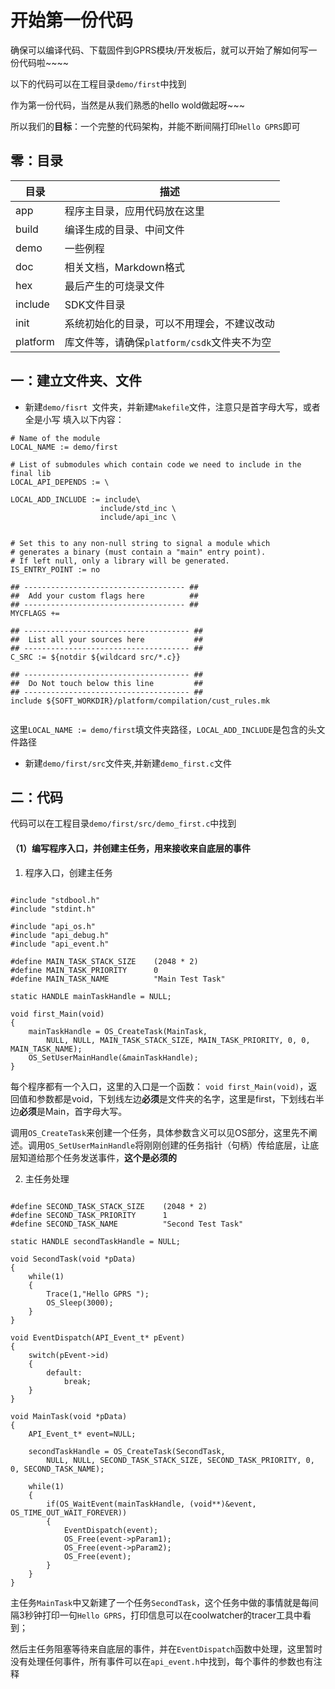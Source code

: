 开始第一份代码
=====

确保可以编译代码、下载固件到GPRS模块/开发板后，就可以开始了解如何写一份代码啦~~~~

以下的代码可以在工程目录`demo/first`中找到

作为第一份代码，当然是从我们熟悉的hello wold做起呀~~~

所以我们的**目标**：一个完整的代码架构，并能不断间隔打印`Hello GPRS`即可

## 零：目录

|  目录  |  描述  |
|  ---   |  ---  |
|app     |  程序主目录，应用代码放在这里  |
|build   |  编译生成的目录、中间文件      |
|demo    |  一些例程                    |
|doc     | 相关文档，Markdown格式        |
|hex     |  最后产生的可烧录文件         |
|include |  SDK文件目录                 |
|init    |  系统初始化的目录，可以不用理会，不建议改动 |
|platform|  库文件等，请确保`platform/csdk`文件夹不为空|

## 一：建立文件夹、文件

* 新建`demo/fisrt `文件夹，并新建`Makefile`文件，注意只是首字母大写，或者全是小写
填入以下内容：

```
# Name of the module
LOCAL_NAME := demo/first

# List of submodules which contain code we need to include in the final lib
LOCAL_API_DEPENDS := \

LOCAL_ADD_INCLUDE := include\
                    include/std_inc \
                    include/api_inc \


# Set this to any non-null string to signal a module which 
# generates a binary (must contain a "main" entry point). 
# If left null, only a library will be generated.
IS_ENTRY_POINT := no

## ------------------------------------ ##
## 	Add your custom flags here          ##
## ------------------------------------ ##
MYCFLAGS += 

## ------------------------------------- ##
##	List all your sources here           ##
## ------------------------------------- ##
C_SRC := ${notdir ${wildcard src/*.c}}

## ------------------------------------- ##
##  Do Not touch below this line         ##
## ------------------------------------- ##
include ${SOFT_WORKDIR}/platform/compilation/cust_rules.mk


```

这里`LOCAL_NAME := demo/first`填文件夹路径，`LOCAL_ADD_INCLUDE`是包含的头文件路径

* 新建`demo/first/src`文件夹,并新建`demo_first.c`文件


## 二：代码

代码可以在工程目录`demo/first/src/demo_first.c`中找到

#### （1）编写程序入口，并创建主任务，用来接收来自底层的事件

1. 程序入口，创建主任务

```

#include "stdbool.h"
#include "stdint.h"

#include "api_os.h"
#include "api_debug.h"
#include "api_event.h"

#define MAIN_TASK_STACK_SIZE    (2048 * 2)
#define MAIN_TASK_PRIORITY      0
#define MAIN_TASK_NAME          "Main Test Task"

static HANDLE mainTaskHandle = NULL;

void first_Main(void)
{
    mainTaskHandle = OS_CreateTask(MainTask,
        NULL, NULL, MAIN_TASK_STACK_SIZE, MAIN_TASK_PRIORITY, 0, 0, MAIN_TASK_NAME);
    OS_SetUserMainHandle(&mainTaskHandle);
}
```

每个程序都有一个入口，这里的入口是一个函数：
`void first_Main(void)`，返回值和参数都是void，下划线左边**必须**是文件夹的名字，这里是first，下划线右半边**必须**是Main，首字母大写。

调用`OS_CreateTask`来创建一个任务，具体参数含义可以见OS部分，这里先不阐述。调用`OS_SetUserMainHandle`将刚刚创建的任务指针（句柄）传给底层，让底层知道给那个任务发送事件，**这个是必须的**

2. 主任务处理

```

#define SECOND_TASK_STACK_SIZE    (2048 * 2)
#define SECOND_TASK_PRIORITY      1
#define SECOND_TASK_NAME          "Second Test Task"

static HANDLE secondTaskHandle = NULL;

void SecondTask(void *pData)
{
    while(1)
    {
        Trace(1,"Hello GPRS ");
        OS_Sleep(3000);
    }
}

void EventDispatch(API_Event_t* pEvent)
{
    switch(pEvent->id)
    {
        default:
            break;
    }
}

void MainTask(void *pData)
{
    API_Event_t* event=NULL;

    secondTaskHandle = OS_CreateTask(SecondTask,
        NULL, NULL, SECOND_TASK_STACK_SIZE, SECOND_TASK_PRIORITY, 0, 0, SECOND_TASK_NAME);

    while(1)
    {
        if(OS_WaitEvent(mainTaskHandle, (void**)&event, OS_TIME_OUT_WAIT_FOREVER))
        {
            EventDispatch(event);
            OS_Free(event->pParam1);
            OS_Free(event->pParam2);
            OS_Free(event);
        }
    }
}

```

主任务`MainTask`中又新建了一个任务`SecondTask`，这个任务中做的事情就是每间隔3秒钟打印一句`Hello GPRS`，打印信息可以在coolwatcher的tracer工具中看到；

然后主任务阻塞等待来自底层的事件，并在`EventDispatch`函数中处理，这里暂时没有处理任何事件，所有事件可以在`api_event.h`中找到，每个事件的参数也有注释










